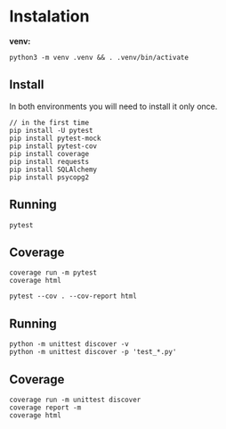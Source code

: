

# Instalation

__venv:__

    python3 -m venv .venv && . .venv/bin/activate

## Install

In both environments you will need to install it only once.

    // in the first time
    pip install -U pytest
    pip install pytest-mock
    pip install pytest-cov
    pip install coverage
    pip install requests
    pip install SQLAlchemy
    pip install psycopg2

## Running

    pytest


## Coverage

    coverage run -m pytest
    coverage html

    pytest --cov . --cov-report html


## Running

    python -m unittest discover -v
    python -m unittest discover -p 'test_*.py'


## Coverage

    coverage run -m unittest discover
    coverage report -m
    coverage html
